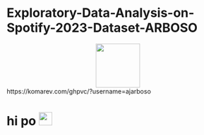 # Exploratory-Data-Analysis-on-Spotify-2023-Dataset-ARBOSO
<div id="header" align="center">
  <img src="https://media.giphy.com/media/M9gbBd9nbDrOTu1Mqx/giphy.gif" width="100"/>
</div>
https://komarev.com/ghpvc/?username=ajarboso
<img src="https://komarev.com/ghpvc/?username=your-ajarboso&style=flat-square&color=blue" alt=""/>
<h1>
  hi po
  <img src="https://media.giphy.com/media/hvRJCLFzcasrR4ia7z/giphy.gif" width="30px"/>
</h1>

